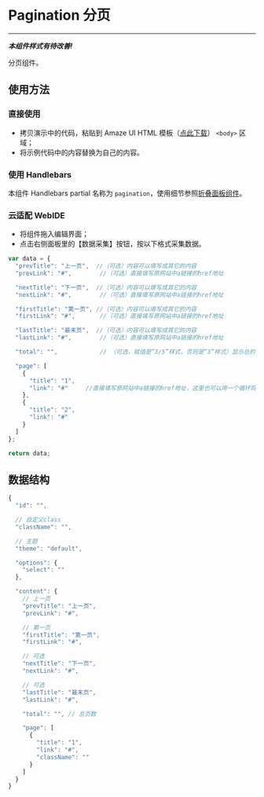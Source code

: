 # Pagination 分页
---

___本组件样式有待改善!___

分页组件。

## 使用方法

### 直接使用

- 拷贝演示中的代码，粘贴到 Amaze UI HTML 模板（[点此下载](/getting-started)） `<body>` 区域；
- 将示例代码中的内容替换为自己的内容。

### 使用 Handlebars

本组件 Handlebars partial 名称为 `pagination`，使用细节参照[折叠面板组件](/widgets/accordion)。

### 云适配 WebIDE

- 将组件拖入编辑界面；
- 点击右侧面板里的【数据采集】按钮，按以下格式采集数据。

```javascript
var data = {
  "prevTitle": "上一页",  //（可选）内容可以填写成其它的内容
  "prevLink": "#",        //（可选）直接填写原网站中a链接的href地址

  "nextTitle": "下一页",  //（可选）内容可以填写成其它的内容
  "nextLink": "#",        //（可选）直接填写原网站中a链接的href地址

  "firstTitle": "第一页", //（可选）内容可以填写成其它的内容
  "firstLink": "#",       //（可选）直接填写原网站中a链接的href地址

  "lastTitle": "最末页",  //（可选）内容可以填写成其它的内容
  "lastLink": "#",        //（可选）直接填写原网站中a链接的href地址

  "total": "",            // （可选，赋值是“3/5”样式，否则是“3”样式）显示总的页数

  "page": [
    {
      "title": "1",
      "link": "#"     //直接填写原网站中a链接的href地址，这里也可以用一个循环将原页面中的123456...页的链接地址添加进来。
    },
    {
      "title": "2",
      "link": "#"
    }
  ]
};

return data;
```

## 数据结构

```javascript
{
  "id": "",

  // 自定义class
  "className": "",

  // 主题
  "theme": "default",

  "options": {
    "select": ""
  },

  "content": {
    // 上一页
    "prevTitle": "上一页",
    "prevLink": "#",

    // 第一页
    "firstTitle": "第一页",
    "firstLink": "#",

    // 可选
    "nextTitle": "下一页",
    "nextLink": "#",

    // 可选
    "lastTitle": "最末页",
    "lastLink": "#",

    "total": "", // 总页数

    "page": [
      {
        "title": "1",
        "link": "#",
        "className": ""
      }
    ]
  }
}
```

